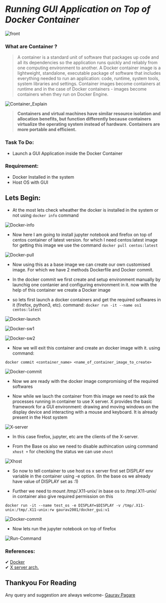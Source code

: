 # *Running GUI Application on Top of Docker Container*
![front](./Screenshot/front.png)
### What are Container ?
> A container is a standard unit of software that packages up code and all its dependencies so the application runs quickly and reliably from one computing environment to another. A Docker container image is a lightweight, standalone, executable package of software that includes everything needed to run an application: code, runtime, system tools, system libraries and settings. Container images become containers at runtime and in the case of Docker containers - images become containers when they run on Docker Engine.

![Container_Explain](./Screenshot/Container_Explain.png)

> **Containers and virtual machines have similar resource isolation and allocation benefits, but function differently because containers virtualize the operating system instead of hardware. Containers are more portable and efficient.**

### Task To Do:
* Launch a GUI Application inside the Docker Container

### Requirement:
* Docker Installed in the system
* Host OS with GUI

## Lets Begin:
* At the most lets check wheather the docker is installed in the system or not using `docker info` command

![Docker-info](./Screenshot/docker-info.png)

* Now here I am going to install jupyter notebook and firefox on top of centos container of latest version. for which I need centos:latest image
for getting this image we use the command
`docker pull centos:latest`

![Docker-pull](./Screenshot/docker-pull.png)

* Now using this as a base image we can create our own customised image. For which we have 2 methods Dockerfile and Docker commit.

* In the docker commit we first create and setup environment manually by launchig one contanier and configuring environment in it. now with the help of this container we create a Docker image

* so lets first launch a docker containers and get the required softwares in it (firefox, python3, etc).
command:
`docker run -it --name os1 centos:latest`

![Docker-launch](./Screenshot/docker-lauch.png)

![Docker-sw1](./Screenshot/docker-sw.png)

![Docker-sw2](./Screenshot/docker-swcheck.png)

* Now we will exit this container and create an docker image with it. using command:
```
docker commit <container_name> <name_of_container_image_to_create>
```

![Docker-commit](./Screenshot/docker-commit.png)

* Now we are ready with the docker image compromising of the required softwares

* Now while we lauch the container from this image we need to ask the processes running in container to use X server. X provides the basic framework for a GUI environment: drawing and moving windows on the display device and interacting with a mouse and keyboard. It is already present in the Host system

![X-server](./Screenshot/X-server-arch.png)

* In this case firefox, jupyter, etc are the clients of the X-server.

* From the Base os also we need to disable authincation using command
`xhost +` for checking the status we can use `xhost`

![Xhost](./Screenshot/xhost.png)

* So now to tell container to use host os x server first set DISPLAY env variable in the container using -e option. (In the base os we already have value of DISPLAY set as :1)

* Further we need to mount /tmp/.X11-unix/ in base os to /tmp/.X11-unix/ in container also give required permission on this

```
docker run -it --name test_os -e DISPLAY=$DISPLAY -v /tmp/.X11-unix:/tmp/.X11-unix:rw gaurav2001/docker_gui:v1
```
![Docker-commit](./Screenshot/docker-run.png)

* Now lets run the jupyter notebook on top of firefox

![Run-Command](./Video/Run.gif)

### References:
 ✔ [Docker](https://www.docker.com/resources/what-container)</br>
 ✔ [X server arch.](https://en.wikipedia.org/wiki/X_Window_System_protocols_and_architecture)</br>

 ## Thankyou For Reading
 Any query and suggestion are always welcome- [Gaurav Pagare](https://www.linkedin.com/in/gaurav-pagare-8b721a193/)

